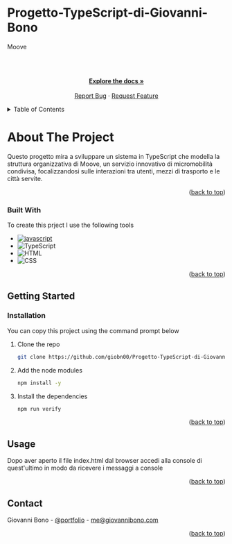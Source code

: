 # Progetto-TypeScript-di-Giovanni-Bono
Moove
<a name="readme-top"></a>

<!-- PROJECT HEAD -->
<br />

  <p align="center">
    <br />
    <a href="https://github.com/giobn00/Progetto-JavaScript-Advanced-di-Giovanni-Bono"><strong>Explore the docs »</strong></a>
    <br />
    <br />
    <a href="https://github.com/giobn00/Progetto-TypeScript-di-Giovanni-Bono/issues">Report Bug</a>
    ·
    <a href="https://github.com/giobn00/Progetto-TypeScript-di-Giovanni-Bono/issues">Request Feature</a>
  </p>
</div>

<!-- Table of Contents -->
<details>
  <summary>Table of Contents</summary>
  <ol>
    <li>
      <a href="#about-the-project">About The Project</a>
      <ul>
        <li><a href="#built-with">Built With</a></li>
      </ul>
    </li>
    <li>
      <a href="#getting-started">Getting Started</a>
      <ul>
        <li><a href="#installation">installation</a></li>
      </ul>
    </li>
    <li><a href="#usage">Usage</a></li>
    <li><a href="#contact">Contact</a></li>
  </ol>
</details>

<!-- ABOUT THE PROJECT -->
  # About The Project

Questo progetto mira a sviluppare un sistema in TypeScript che modella la struttura organizzativa di Moove, un servizio innovativo di micromobilità condivisa, focalizzandosi sulle interazioni tra utenti, mezzi di trasporto e le città servite. 

<p align="right">(<a href="#readme-top">back to top</a>)</p>

### Built With

To create this prject I use the following tools

* [![javascript][javascript.com]][javascript-url]
* ![TypeScript][TypeScript.com]
* ![HTML][HTML.com]
* ![CSS][CSS.com]

<p align="right">(<a href="#readme-top">back to top</a>)</p>

## Getting Started
### Installation

You can copy this project using the command prompt below

1. Clone the repo
   ```sh
   git clone https://github.com/giobn00/Progetto-TypeScript-di-Giovanni-Bono.git
   ```
2. Add the node modules
   ```sh
   npm install -y
   ```
3. Install the dependencies
   ```sh
   npm run verify
   ```

<p align="right">(<a href="#readme-top">back to top</a>)</p>

## Usage

Dopo aver aperto il file index.html dal browser accedi alla console di quest'ultimo in modo da ricevere i messaggi a console  

<p align="right">(<a href="#readme-top">back to top</a>)</p>

## Contact

Giovanni Bono - [@portfolio](https://developer.giovannibono.com/) - me@giovannibono.com

<p align="right">(<a href="#readme-top">back to top</a>)</p>




[javascript-url]: https://javascript.com
[javascript.com]: https://img.shields.io/badge/JavaScript-323330?style=for-the-badge&logo=javascript&logoColor=F7DF1E
[HTML.com]: https://img.shields.io/badge/HTML5-E34F26?style=for-the-badge&logo=html5&logoColor=white
[CSS.com]:https://img.shields.io/badge/CSS3-1572B6?style=for-the-badge&logo=css3&logoColor=white
[WebPack.com]: https://img.shields.io/badge/Webpack-8DD6F9?style=for-the-badge&logo=Webpack&logoColor=white
[TypeScript.com]: https://img.shields.io/badge/TypeScript-007ACC?style=for-the-badge&logo=typescript&logoColor=white
